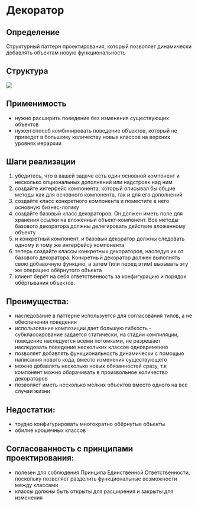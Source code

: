 
# Декоратор

## Определение
Cтруктурный паттерн проектирования, который позволяет динамически добавлять объектам новую функциональность

## Структура
![](https://refactoring.guru/images/patterns/diagrams/decorator/structure.png)

## Применимость
- нужно расширить поведение без изменения существующих объектов
- нужен способ комбинировать поведение объектов, который не приведет в большому количеству новых классов на верхних уровнях иерархии

## Шаги реализации
1. убедитесь, что в вашей задаче есть один основной компонент и несколько опциональных дополнений или надстроек над ним
2. создайте интерфейс компонента, который описывал бы общие методы как для основного компонента, так и для его дополнений
3. создайте класс конкретного компонента и поместите в него основную бизнес-логику
4. создайте базовый класс декораторов. Он должен иметь поле для хранения ссылки на вложенный объект-компонент. Все методы базового декоратора должны делегировать действие вложенному объекту
5. и конкретный компонент, и базовый декоратор должны следовать одному и тому же интерфейсу компонента
6. теперь создайте классы конкретных декораторов, наследуя их от базового декоратора. Конкретный декоратор должен выполнять свою добавочную функцию, а затем (или перед этим) вызывать эту же операцию обёрнутого объекта
7. клиент берёт на себя ответственность за конфигурацию и порядок обёртывания объектов.

## Преимущества:
- наследование в паттерне используется для согласования типов, а не обеспечения поведения
- использование композиции дает большую гибкость - субклассирование задается статически, на стадии компиляции, поведение наследуется всеми потомками, не разрешает наследовать поведение нескольких классов одновременно
- позволяет добавлять функциональность динамически с помощью написания нового кода, вместо изменения существующего
- можно добавлять несколько новых обязанностей сразу, т.к компонент можно оборачивать в произвольное количество декораторов
- позволяет иметь несколько мелких объектов вместо одного на все случаи жизни

## Недостатки:
- трудно конфигурировать многократно обёрнутые объекты
- обилие крошечных классов

## Согласованность с принципами проектирования:
- полезен для соблюдения Принципа Единственной Ответственности, поскольку позволяет разделить функциональные возможности между классами
- классы должны быть открыты для расширения и закрыты для изменения